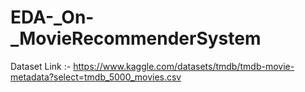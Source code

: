 # EDA-_On-_MovieRecommenderSystem

Dataset Link :- https://www.kaggle.com/datasets/tmdb/tmdb-movie-metadata?select=tmdb_5000_movies.csv
